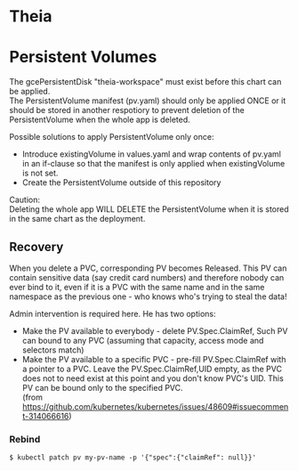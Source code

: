 # Theia

# Persistent Volumes
The gcePersistentDisk "theia-workspace" must exist before this chart can be applied.  
The PersistentVolume manifest (pv.yaml) should only be applied ONCE or it should  be stored in another respotiory to prevent deletion of the PersistentVolume when the whole app is deleted.
  
Possible solutions to apply PersistentVolume only once:
- Introduce existingVolume in values.yaml and wrap contents of pv.yaml in an if-clause so that the manifest is only applied when existingVolume is not set.
- Create the PersistentVolume outside of this repository

Caution:  
Deleting the whole app WILL DELETE the PersistentVolume when it is stored in the same chart as the deployment.

## Recovery

When you delete a PVC, corresponding PV becomes Released. This PV can contain sensitive data (say credit card numbers) and therefore nobody can ever bind to it, 
even if it is a PVC with the same name and in the same namespace as the previous one - who knows who's trying to steal the data!

Admin intervention is required here. He has two options:
* Make the PV available to everybody - delete PV.Spec.ClaimRef, Such PV can bound to any PVC (assuming that capacity, access mode and selectors match)
* Make the PV available to a specific PVC - pre-fill PV.Spec.ClaimRef with a pointer to a PVC. Leave the PV.Spec.ClaimRef,UID empty, as the PVC does not to need exist at this point and you don't know PVC's UID. This PV can be bound only to the specified PVC.  
(from https://github.com/kubernetes/kubernetes/issues/48609#issuecomment-314066616)

### Rebind

    $ kubectl patch pv my-pv-name -p '{"spec":{"claimRef": null}}'

